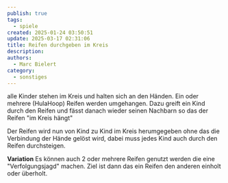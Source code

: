 ```yaml
---
publish: true
tags:
  - spiele
created: 2025-01-24 03:50:51
update: 2025-03-17 02:31:06
title: Reifen durchgeben im Kreis
description: 
authors:
  - Marc Bielert
category:
  - sonstiges
---
```


alle Kinder stehen im Kreis und halten sich an den Händen.
Ein oder mehrere (HulaHoop) Reifen werden umgehangen. Dazu greift ein Kind durch den Reifen und fässt danach wieder seinen Nachbarn so das der Reifen "im Kreis hängt"

Der Reifen wird nun von Kind zu Kind im Kreis herumgegeben ohne das die Verbindung der Hände gelöst wird, dabei muss jedes Kind auch durch den Reifen durchsteigen.

**Variation**
Es können auch 2 oder mehrere Reifen genutzt werden die eine "Verfolgungsjagd" machen. Ziel ist dann das ein Reifen den anderen einholt oder überholt.
